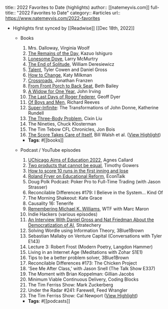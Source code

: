 title:: 2022 Favorites to Date (highlights)
author:: [[natemeyvis.com]]
full-title:: "2022 Favorites to Date"
category:: #articles
url:: https://www.natemeyvis.com/2022-favorites

- Highlights first synced by [[Readwise]] [[Dec 18th, 2022]]
	- Books
	  
	  1.  Mrs. Dalloway, Virginia Woolf
	  2.  [The Remains of the Day](https://www.natemeyvis.com/2022-favorites/reading-notes-the-remains-of-the-day.html), Kazuo Ishiguro
	  3.  [Lonesome Dove](https://www.natemeyvis.com/2022-favorites/reading-notes-lonesome-dove.html), Larry McMurtry
	  4.  [The End of Solitude](https://www.natemeyvis.com/2022-favorites/reading-notes-the-end-of-solitude.html), William Deresiewicz
	  5.  [Talent](https://www.natemeyvis.com/2022-favorites/reading-notes-talent.html), Tyler Cowen and Daniel Gross
	  6.  [How to Change](https://www.natemeyvis.com/2022-favorites/reading-notes-how-to-change.html), Katy Milkman
	  7.  [Crossroads](https://www.natemeyvis.com/2022-favorites/reading-notes-crossroads.html), Jonathan Franzen
	  8.  [From Front Porch to Back Seat](https://www.natemeyvis.com/2022-favorites/reading-notes-from-front-porch-to-back-seat.html), Beth Bailey
	  9.  [A Widow for One Year](https://www.natemeyvis.com/2022-favorites/reading-notes-a-widow-for-one-year.html), John Irving
	  10.  [The Last Days of Roger Federer](https://www.natemeyvis.com/2022-favorites/reading-notes-the-last-days-of-roger-federer.html), Geoff Dyer
	  11.  [Of Boys and Men](https://www.natemeyvis.com/2022-favorites/reading-notes-of-boys-and-men.html), Richard Reeves
	  12.  [Super-Infinite](https://www.natemeyvis.com/2022-favorites/reading-notes-super-infinite.html): The Transformations of John Donne, Katherine Rundell
	  13.  [The Three-Body Problem](https://www.natemeyvis.com/2022-favorites/reading-notes-the-three-body-problem.html), Cixin Liu
	  14.  The Nineties, Chuck Klosterman
	  15.  The Tim Tebow CFL Chronicles, Jon Bois
	  16.  [The Score Takes Care of Itself](https://www.natemeyvis.com/2022-favorites/reading-notes-the-score-takes-care-of-itself.html), Bill Walsh et al. ([View Highlight](https://read.readwise.io/read/01gmhqx73nnnz3y438fkpn6p02))
		- **Tags**: #[[books]]
	- Podcast / YouTube episodes
	  
	  1.  [UChicago Aims of Education 2022](https://www.youtube.com/watch?v=PwlONu13GoQ), Agnes Callard
	  2.  [Two products that cannot be equal](https://www.youtube.com/watch?v=NmEVwJ_lJ1A), Timothy Gowers
	  3.  [How to score 10 runs in the first inning and lose](https://www.youtube.com/watch?v=VfFn4NqQr_U)
	  4.  [Roland Fryer on Educational Reform](https://www.econtalk.org/roland-fryer-on-educational-reform/), EconTalk
	  5.  Doug Polk Podcast: Poker Pro to Full-Time Trading (with Jason Strasser)
	  6.  Reconcilable Differences #179: I Believe in the System... Kind Of
	  7.  The Morning Shakeout: Kate Grace
	  8.  Causality 16: Tenerife
	  9.  [Remembering Michael K. Williams](https://www.wtfpod.com/podcast/remembering-michael-k-williams), WTF with Marc Maron
	  10.  Indie Hackers (various episodes)
	  11.  [An Interview With Daniel Gross and Nat Friedman About the Democratization of AI](https://stratechery.com/2022/an-interview-with-daniel-gross-and-nat-friedman-about-the-democratization-of-ai/), Stratechery
	  12.  Solving Wordle using Information Theory, 3Blue1Brown
	  13.  Sebastian Mallaby on Venture Capital (Conversations with Tyler E143)
	  14.  Lecture 3: Robert Frost (Modern Poetry, Langdon Hammer)
	  15.  Living in an Internet Age (Meditations with Zohar S1E1)
	  16.  Tips to be a better problem solver, 3Blue1Brown
	  17.  Reconcilable Differences #173: The Chicken Project
	  18.  'See Me After Class,' with Jason Snell (The Talk Show E337)
	  19.  The Moment with Brian Koppelman: Gillian Jacobs
	  20.  Minimum Viable Continuous Delivery, Coding Blocks
	  21.  The Tim Ferriss Show: Mark Zuckerberg
	  22.  Under the Radar #241: Farewell, Feed Wrangler
	  23.  The Tim Ferriss Show: Cal Newport ([View Highlight](https://read.readwise.io/read/01gmhqy9bwvqhmnasr9n9xkfz7))
		- **Tags**: #[[podcasts]]